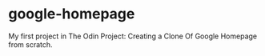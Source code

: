 # google-homepage
My first project in The Odin Project: 
Creating a Clone Of Google Homepage from scratch.

